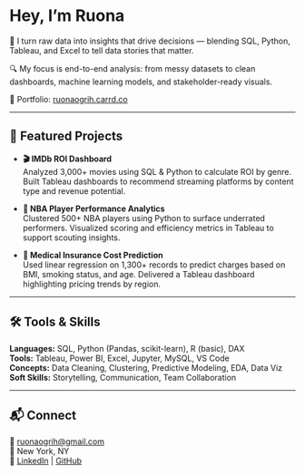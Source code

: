 
#  Hey, I’m Ruona

🎯 I turn raw data into insights that drive decisions — blending SQL, Python, Tableau, and Excel to tell data stories that matter.

🔍 My focus is end-to-end analysis: from messy datasets to clean dashboards, machine learning models, and stakeholder-ready visuals.

📁 Portfolio: [ruonaogrih.carrd.co](https://ruonaogrih.carrd.co)

---

## 🚀 Featured Projects

- **🎬 IMDb ROI Dashboard**  
  Analyzed 3,000+ movies using SQL & Python to calculate ROI by genre. Built Tableau dashboards to recommend streaming platforms by content type and revenue potential.

- **🏀 NBA Player Performance Analytics**  
  Clustered 500+ NBA players using Python to surface underrated performers. Visualized scoring and efficiency metrics in Tableau to support scouting insights.

- **🧾 Medical Insurance Cost Prediction**  
  Used linear regression on 1,300+ records to predict charges based on BMI, smoking status, and age. Delivered a Tableau dashboard highlighting pricing trends by region.

---

## 🛠️ Tools & Skills

**Languages:** SQL, Python (Pandas, scikit-learn), R (basic), DAX  
**Tools:** Tableau, Power BI, Excel, Jupyter, MySQL, VS Code  
**Concepts:** Data Cleaning, Clustering, Predictive Modeling, EDA, Data Viz  
**Soft Skills:** Storytelling, Communication, Team Collaboration

---

## 📬 Connect

📧 ruonaogrih@gmail.com  
📍 New York, NY  
🔗 [LinkedIn](https://www.linkedin.com/in/ruona-ogrih-967595230/) | [GitHub](https://github.com/ruona-ogrih)
<!--
**ruona-ogrih/ruona-ogrih** is a ✨ _special_ ✨ repository because its `README.md` (this file) appears on your GitHub profile.

Here are some ideas to get you started:

- 🔭 I’m currently working on ...
- 🌱 I’m currently learning ...
- 👯 I’m looking to collaborate on ...
- 🤔 I’m looking for help with ...
- 💬 Ask me about ...
- 📫 How to reach me: ...
- 😄 Pronouns: ...
- ⚡ Fun fact: ...
-->
